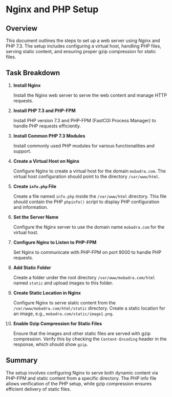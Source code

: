 # Nginx and PHP Setup 

## Overview

This document outlines the steps to set up a web server using Nginx and PHP 7.3. The setup includes configuring a virtual host, handling PHP files, serving static content, and ensuring proper gzip compression for static files.

## Task Breakdown

1. **Install Nginx**

   Install the Nginx web server to serve the web content and manage HTTP requests.

2. **Install PHP 7.3 and PHP-FPM**

   Install PHP version 7.3 and PHP-FPM (FastCGI Process Manager) to handle PHP requests efficiently.

3. **Install Common PHP 7.3 Modules**

   Install commonly used PHP modules for various functionalities and support.

4. **Create a Virtual Host on Nginx**

   Configure Nginx to create a virtual host for the domain `mobadra.com`. The virtual host configuration should point to the directory `/var/www/html`.

5. **Create `info.php` File**

   Create a file named `info.php` inside the `/var/www/html` directory. This file should contain the PHP `phpinfo()` script to display PHP configuration and information.

6. **Set the Server Name**

   Configure the Nginx server to use the domain name `mobadra.com` for the virtual host.

7. **Configure Nginx to Listen to PHP-FPM**

   Set Nginx to communicate with PHP-FPM on port 9000 to handle PHP requests.

8. **Add Static Folder**

   Create a folder under the root directory `/var/www/mobadra.com/html` named `static` and upload images to this folder.

9. **Create Static Location in Nginx**

   Configure Nginx to serve static content from the `/var/www/mobadra.com/html/static` directory. Create a static location for an image, e.g., `mobadra.com/static/image1.png`.

10. **Enable Gzip Compression for Static Files**

    Ensure that the images and other static files are served with gzip compression. Verify this by checking the `Content-Encoding` header in the response, which should show `gzip`.

## Summary

The setup involves configuring Nginx to serve both dynamic content via PHP-FPM and static content from a specific directory. The PHP info file allows verification of the PHP setup, while gzip compression ensures efficient delivery of static files.

